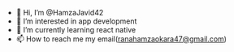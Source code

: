 - 👋 Hi, I’m @HamzaJavid42
- 👀 I’m interested in app development
- 🌱 I’m currently learning react native
- 📫 How to reach me my email(ranahamzaokara47@gmail.com)

<!---
HamzaJavid42/HamzaJavid42 is a ✨ special ✨ repository because its `README.md` (this file) appears on your GitHub profile.
You can click the Preview link to take a look at your changes.
--->
